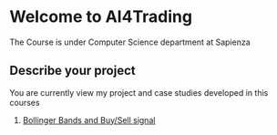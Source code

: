 # Welcome to AI4Trading
The Course is under Computer Science department at Sapienza 

## Describe your project

You are currently view my project and case studies developed in this courses 


1) [Bollinger Bands and Buy/Sell signal](https://github.com/fedeghigo/AI4Trading/blob/master/1.Bollinger%20bands.ipynb )
